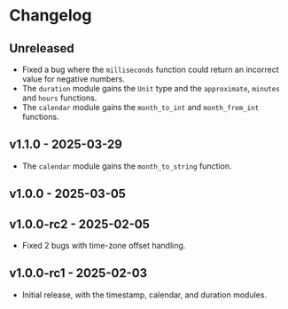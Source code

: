 # Changelog

## Unreleased

- Fixed a bug where the `milliseconds` function could return an incorrect value
  for negative numbers.
- The `duration` module gains the `Unit` type and the `approximate`, `minutes`
  and `hours` functions.
- The `calendar` module gains the `month_to_int` and `month_from_int`
  functions.

## v1.1.0 - 2025-03-29

- The `calendar` module gains the `month_to_string` function.

## v1.0.0 - 2025-03-05

## v1.0.0-rc2 - 2025-02-05

- Fixed 2 bugs with time-zone offset handling.

## v1.0.0-rc1 - 2025-02-03

- Initial release, with the timestamp, calendar, and duration modules.
